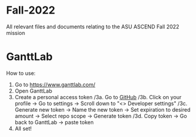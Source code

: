 # Fall-2022
All relevant files and documents relating to the ASU ASCEND Fall 2022 mission


# GanttLab
How to use:
1. Go to https://www.ganttlab.com/
2. Open GanttLab
3. Create a personal access token
/3a. Go to [GitHub](https://github.com/)
/3b. Click on your profile -> Go to settings -> Scroll down to "<> Developer settings"
/3c. Generate new token -> Name the new token -> Set expiration to desired amount -> Select repo scope -> Generate token
/3d. Copy token -> Go back to GanttLab -> paste token
4. All set!
